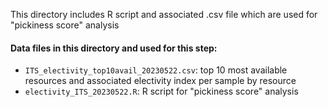 This directory includes R script and associated .csv file which are used for "pickiness score" analysis

#### Data files in this directory and used for this step:

- `ITS_electivity_top10avail_20230522.csv`: top 10 most available resources and associated electivity index per sample by resource
- `electivity_ITS_20230522.R`: R script for "pickiness score" analysis


